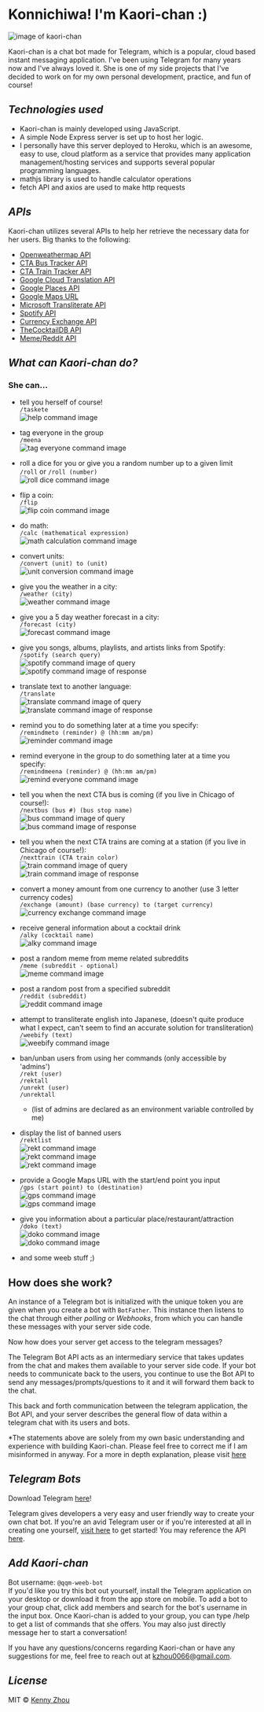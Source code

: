 # Konnichiwa! I'm Kaori-chan :)
![image of kaori-chan](https://s3.amazonaws.com/kenford/kaori.jpg)

Kaori-chan is a chat bot made for Telegram, which is a popular, cloud based instant messaging application. I've been using Telegram for many years now and I've always loved it. She is one of my side projects that I've decided to work on for my own personal development, practice, and fun of course!

## *Technologies used*
* Kaori-chan is mainly developed using JavaScript. 
* A simple Node Express server is set up to host her logic. 
* I personally have this server deployed to Heroku, which is an awesome, easy to use, cloud platform as a service that provides many application management/hosting services and supports several popular programming languages.
* mathjs library is used to handle calculator operations
* fetch API and axios are used to make http requests

## *APIs*
Kaori-chan utilizes several APIs to help her retrieve the necessary data for her users. 
Big thanks to the following:

* [Openweathermap API](https://openweathermap.org/api) 
* [CTA Bus Tracker API](https://www.transitchicago.com/developers/bustracker/)
* [CTA Train Tracker API](https://www.transitchicago.com/developers/ttdocs/)
* [Google Cloud Translation API](https://cloud.google.com/translate/docs/apis)
* [Google Places API](https://developers.google.com/places/web-service/intro)
* [Google Maps URL](https://developers.google.com/maps/documentation/urls/guide)
* [Microsoft Transliterate API](https://docs.microsoft.com/en-us/azure/cognitive-services/translator/reference/v3-0-transliterate?tabs=curl)
* [Spotify API](https://developer.spotify.com/documentation/web-api/)
* [Currency Exchange API](https://exchangeratesapi.io/)
* [TheCocktailDB API](https://www.thecocktaildb.com/api.php)
* [Meme/Reddit API](https://github.com/R3l3ntl3ss/Meme_Api)

## *What can Kaori-chan do?*

### She can...

* tell you herself of course!  
`/taskete`  
![help command image](https://github.com/Kenford20/my-telegram-bot/blob/master/images/taskete2.PNG)

* tag everyone in the group  
`/meena`  
![tag everyone command image](https://github.com/Kenford20/my-telegram-bot/blob/master/images/meena.PNG)

* roll a dice for you or give you a random number up to a given limit   
`/roll` or `/roll (number)`  
![roll dice command image](https://github.com/Kenford20/my-telegram-bot/blob/master/images/roll.PNG)

* flip a coin:  
`/flip`  
![flip coin command image](https://github.com/Kenford20/my-telegram-bot/blob/master/images/flip.PNG)
  
* do math:  
`/calc (mathematical expression)`  
![math calculation command image](https://github.com/Kenford20/my-telegram-bot/blob/master/images/calc.PNG)
  
* convert units:  
`/convert (unit) to (unit)`  
![unit conversion command image](https://github.com/Kenford20/my-telegram-bot/blob/master/images/convert.PNG)
  
* give you the weather in a city:  
`/weather (city)`  
![weather command image](https://github.com/Kenford20/my-telegram-bot/blob/master/images/weather.PNG)

* give you a 5 day weather forecast in a city:  
`/forecast (city)`  
![forecast command image](https://github.com/Kenford20/my-telegram-bot/blob/master/images/forecast.PNG)
  
* give you songs, albums, playlists, and artists links from Spotify:  
`/spotify (search query)`  
![spotify command image of query](https://github.com/Kenford20/my-telegram-bot/blob/master/images/spotify.PNG)  
![spotify command image of response](https://github.com/Kenford20/my-telegram-bot/blob/master/images/spotify2.PNG)
  
* translate text to another language:  
`/translate`  
![translate command image of query](https://github.com/Kenford20/my-telegram-bot/blob/master/images/translate.PNG)  
![translate command image of response](https://github.com/Kenford20/my-telegram-bot/blob/master/images/translate2.PNG)

* remind you to do something later at a time you specify:  
`/remindmeto (reminder) @ (hh:mm am/pm)`  
![reminder command image](https://github.com/Kenford20/my-telegram-bot/blob/master/images/remindmeto.PNG)

* remind everyone in the group to do something later at a time you specify:  
`/remindmeena (reminder) @ (hh:mm am/pm)`  
![remind everyone command image](https://github.com/Kenford20/my-telegram-bot/blob/master/images/remindmeena.PNG)
  
* tell you when the next CTA bus is coming (if you live in Chicago of course!):  
`/nextbus (bus #) (bus stop name)`  
![bus command image of query](https://github.com/Kenford20/my-telegram-bot/blob/master/images/nextbus.PNG)  
![bus command image of response](https://github.com/Kenford20/my-telegram-bot/blob/master/images/nextbus2.PNG)

* tell you when the next CTA trains are coming at a station (if you live in Chicago of course!):  
`/nexttrain (CTA train color)`  
![train command image of query](https://github.com/Kenford20/my-telegram-bot/blob/master/images/nexttrain.PNG)  
![train command image of response](https://github.com/Kenford20/my-telegram-bot/blob/master/images/nexttrain2.PNG)

* convert a money amount from one currency to another (use 3 letter currency codes)  
`/exchange (amount) (base currency) to (target currency)`  
![currency exchange command image](https://github.com/Kenford20/my-telegram-bot/blob/master/images/exchange.PNG)

* receive general information about a cocktail drink  
`/alky (cocktail name)`  
![alky command image](https://github.com/Kenford20/my-telegram-bot/blob/master/images/alky.PNG)

* post a random meme from meme related subreddits  
`/meme (subreddit - optional)`  
![meme command image](https://github.com/Kenford20/my-telegram-bot/blob/master/images/meme.PNG)

* post a random post from a specified subreddit   
`/reddit (subreddit)`  
![reddit command image](https://github.com/Kenford20/my-telegram-bot/blob/master/images/reddit.PNG)

* attempt to transliterate english into Japanese, (doesn't quite produce what I expect, can't seem to find an accurate solution for transliteration)  
`/weebify (text)`  
![weebify command image](https://github.com/Kenford20/my-telegram-bot/blob/master/images/weebify.PNG)
  
* ban/unban users from using her commands (only accessible by 'admins')  
`/rekt (user)`  
`/rektall`  
`/unrekt (user)`  
`/unrektall`  
  * (list of admins are declared as an environment variable controlled by me)  
  
* display the list of banned users  
`/rektlist`  
![rekt command image](https://github.com/Kenford20/my-telegram-bot/blob/master/images/rekt.PNG)  
![rekt command image](https://github.com/Kenford20/my-telegram-bot/blob/master/images/rekt2.PNG)  
![rekt command image](https://github.com/Kenford20/my-telegram-bot/blob/master/images/rekt3.PNG)  

* provide a Google Maps URL with the start/end point you input  
`/gps (start point) to (destination)`  
![gps command image](https://github.com/Kenford20/my-telegram-bot/blob/master/images/gps.PNG)  
![gps command image](https://github.com/Kenford20/my-telegram-bot/blob/master/images/gps2.PNG)  

* give you information about a particular place/restaurant/attraction   
`/doko (text)`  
![doko command image](https://github.com/Kenford20/my-telegram-bot/blob/master/images/doko.PNG)  
![doko command image](https://github.com/Kenford20/my-telegram-bot/blob/master/images/doko2.PNG)  

* and some weeb stuff ;)

## How does she work?
An instance of a Telegram bot is initialized with the unique token you are given when you create a bot with `BotFather`. This instance then listens to the chat through either *polling* or *Webhooks*, from which you can handle these messages with your server side code. 

Now how does your server get access to the telegram messages? 

The Telegram Bot API acts as an intermediary service that takes updates from the chat and makes them available to your server side code. If your bot needs to communicate back to the users, you continue to use the Bot API to send any messages/prompts/questions to it and it will forward them back to the chat.

This back and forth communication between the telegram application, the Bot API, and your server describes the general flow of data within a telegram chat with its users and bots. 

\*The statements above are solely from my own basic understanding and experience with building Kaori-chan. 
Please feel free to correct me if I am misinformed in anyway.
For a more in depth explanation, please visit [here](https://core.telegram.org/bots "Telegram Bots Page")

## *Telegram Bots*
Download Telegram [here](https://desktop.telegram.org/ "Telegram Download")!

Telegram gives developers a very easy and user friendly way to create your own chat bot. If you're an avid Telegram user or if you're interested at all in creating one yourself, [visit here](https://core.telegram.org/bots "Telegram Bots Page") to get started! You may reference the API [here](https://core.telegram.org/bots/api "Telegram Bots API").

## *Add Kaori-chan*
Bot username: `@qqm-weeb-bot`  
If you'd like you try this bot out yourself, install the Telegram application on your desktop or download it from the app store on mobile. To add a bot to your group chat, click add members and search for the bot's username in the input box. Once Kaori-chan is added to your group, you can type /help to get a list of commands that she offers. You may also just directly message her to start a conversation!  
  
If you have any questions/concerns regarding Kaori-chan or have any suggestions for me, feel free to reach out at kzhou0066@gmail.com.

## *License*
MIT © [Kenny Zhou](https://github.com/Kenford20/my-telegram-bot/blob/master/LICENSE.md)
